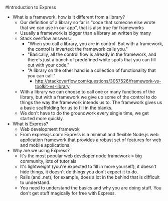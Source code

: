 #Introduction to Express

* What is a framework, how is it different from a library?
    - Our definition of a library so far is "code that someone else wrote that we can use in our app", that is also true for frameworks
    - Usually a framework is bigger than a library an written by many
    - Stack overflow answers:
        - "When you call a library, you are in control. But with a framework, the control is inverted: the framework calls you."
        - "Basically, all the control flow is already in the framework, and there's just a bunch of predefined white spots that you can fill out with your code."
        - "A library on the other hand is a collection of functionality that you can call."
            - http://stackoverflow.com/questions/3057526/framework-vs-toolkit-vs-library
    - With a library we can choose to call one or many functions of the library, but with a framework we give up some of the control to do things the way
      the framework intends us to. The framework gives us a basic scaffolding for us to fill in the blanks.
    - We don't have to do the groundwork every single time, we get started more quickly. 
* What is Express?
    - Web development framewok
    - From expressjs.com: Express is a minimal and flexible Node.js web application framework that provides a robust set of features for web and mobile applications.
* Why are we using Express?
    - It's the most popular web developer node framework = big community, lots of tutorials
    - It's lightweight (you're expected to fill in more yourself), it doesn't hide things, it doesn't do things you don't expect it to do. 
    - Rails (and .net), for example, does a lot in the behind that is difficult to understand.
    - You need to understand the basics and why you are doing stuff. You don't get stuff magically for free with Express. 